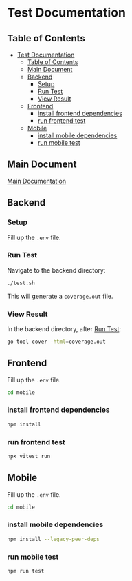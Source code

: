 # Test Documentation

## Table of Contents

- [Test Documentation](#test-documentation)
  - [Table of Contents](#table-of-contents)
  - [Main Document](#main-document)
  - [Backend](#backend)
    - [Setup](#setup)
    - [Run Test](#run-test)
    - [View Result](#view-result)
  - [Frontend](#frontend)
    - [install frontend dependencies](#install-frontend-dependencies)
    - [run frontend test](#run-frontend-test)
  - [Mobile](#mobile)
    - [install mobile dependencies](#install-mobile-dependencies)
    - [run mobile test](#run-mobile-test)

## Main Document

[Main Documentation](../../README.md)

## Backend

### Setup

Fill up the `.env` file.

### Run Test

Navigate to the backend directory:

```bash
./test.sh
```

This will generate a `coverage.out` file.

### View Result

In the backend directory, after [Run Test](#run-test):

```bash
go tool cover -html=coverage.out
```

## Frontend

Fill up the `.env` file.

```bash
cd mobile
```

### install frontend dependencies

```bash
npm install
```

### run frontend test

```bash
npx vitest run
```

## Mobile

Fill up the `.env` file.

```bash
cd mobile
```

### install mobile dependencies

```bash
npm install --legacy-peer-deps
```

### run mobile test

```bash
npm run test
```

